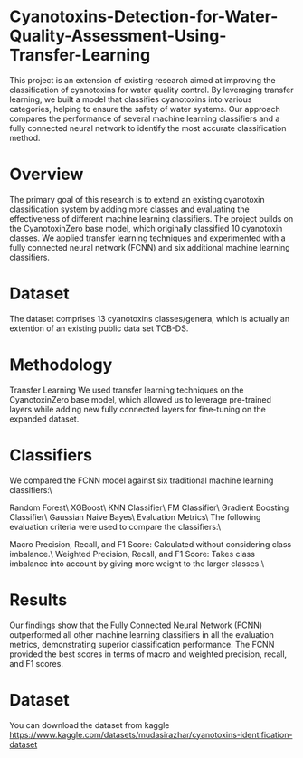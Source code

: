 # Cyanotoxins-Detection-for-Water-Quality-Assessment-Using-Transfer-Learning
This project is an extension of existing research aimed at improving the classification of cyanotoxins for water quality control. By leveraging transfer learning, we built a model that classifies cyanotoxins into various categories, helping to ensure the safety of water systems. Our approach compares the performance of several machine learning classifiers and a fully connected neural network to identify the most accurate classification method.

# Overview
The primary goal of this research is to extend an existing cyanotoxin classification system by adding more classes and evaluating the effectiveness of different machine learning classifiers. The project builds on the CyanotoxinZero base model, which originally classified 10 cyanotoxin classes. We applied transfer learning techniques and experimented with a fully connected neural network (FCNN) and six additional machine learning classifiers.

# Dataset
The dataset comprises 13 cyanotoxins classes/genera, which is actually an extention of an existing public data set TCB-DS.

# Methodology
Transfer Learning
We used transfer learning techniques on the CyanotoxinZero base model, which allowed us to leverage pre-trained layers while adding new fully connected layers for fine-tuning on the expanded dataset.

# Classifiers
We compared the FCNN model against six traditional machine learning classifiers:\\

Random Forest\\
XGBoost\\
KNN Classifier\\
FM Classifier\\
Gradient Boosting Classifier\\
Gaussian Naive Bayes\\
Evaluation Metrics\\
The following evaluation criteria were used to compare the classifiers:\\

Macro Precision, Recall, and F1 Score: Calculated without considering class imbalance.\\
Weighted Precision, Recall, and F1 Score: Takes class imbalance into account by giving more weight to the larger classes.\\
# Results
Our findings show that the Fully Connected Neural Network (FCNN) outperformed all other machine learning classifiers in all the evaluation metrics, demonstrating superior classification performance. The FCNN provided the best scores in terms of macro and weighted precision, recall, and F1 scores.

# Dataset
You can download the dataset from kaggle https://www.kaggle.com/datasets/mudasirazhar/cyanotoxins-identification-dataset
